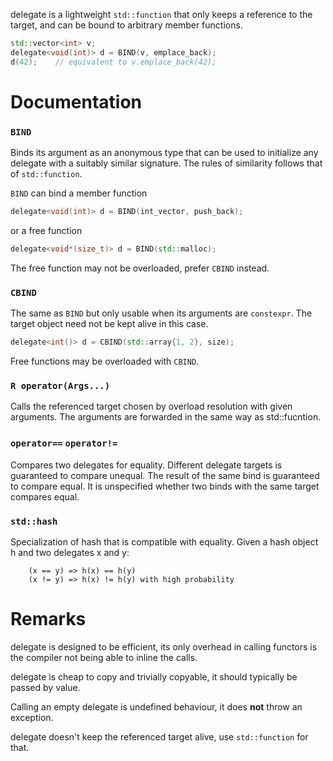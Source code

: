 delegate is a lightweight `std::function` that only keeps a reference to the target,
and can be bound to arbitrary member functions.

````c++
std::vector<int> v;
delegate<void(int)> d = BIND(v, emplace_back);
d(42);    // equivalent to v.emplace_back(42);
````

# Documentation

### `BIND`
Binds its argument as an anonymous type that can be used to initialize any delegate with a suitably similar signature. The rules of similarity follows that of `std::function`.

`BIND` can bind a member function

````c++
delegate<void(int)> d = BIND(int_vector, push_back);
````

or a free function

````c++
delegate<void*(size_t)> d = BIND(std::malloc);
````

The free function may not be overloaded, prefer `CBIND` instead.

### `CBIND`
The same as `BIND` but only usable when its arguments are `constexpr`. The target object need not be kept alive in this case.

````c++
delegate<int()> d = CBIND(std::array{1, 2}, size);
````

Free functions may be overloaded with `CBIND`.

### `R operator(Args...)`
Calls the referenced target chosen by overload resolution with given arguments. The arguments are forwarded in the same way as std::fucntion.

### `operator==` `operator!=`
Compares two delegates for equality. Different delegate targets is guaranteed to compare unequal. The result of the same bind is guaranteed to compare equal. It is unspecified whether two binds with the same target compares equal.

### `std::hash`
Specialization of hash that is compatible with equality. Given a hash object h and two delegates x and y:

````
    (x == y) => h(x) == h(y)
    (x != y) => h(x) != h(y) with high probability
````

# Remarks

delegate is designed to be efficient, its only overhead in calling functors is the compiler not being able to inline the calls.

delegate is cheap to copy and trivially copyable, it should typically be passed by value.

Calling an empty delegate is undefined behaviour, it does __not__ throw an exception.

delegate doesn't keep the referenced target alive, use `std::function` for that.